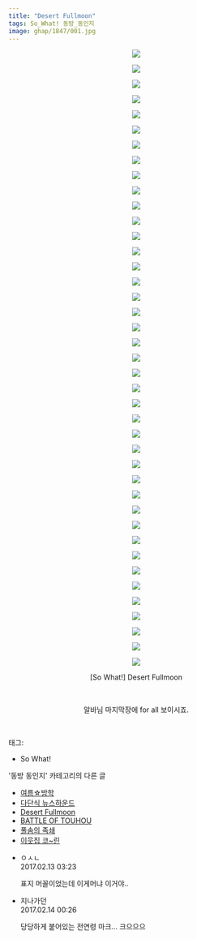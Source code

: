 ```yaml
---
title: "Desert Fullmoon"
tags: So_What! 동방_동인지
image: ghap/1847/001.jpg
---
```

<div class="article">
<p style="text-align: center; clear: none; float: none;"><img src="{{ site.nasurl }}/ghap/1847/001.jpg"/></p>
<p style="text-align: center; clear: none; float: none;"><img src="{{ site.nasurl }}/ghap/1847/002.jpg"/></p>
<p style="text-align: center; clear: none; float: none;"><img src="{{ site.nasurl }}/ghap/1847/003.jpg"/></p>
<p style="text-align: center; clear: none; float: none;"><img src="{{ site.nasurl }}/ghap/1847/004.jpg"/></p>
<p style="text-align: center; clear: none; float: none;"><img src="{{ site.nasurl }}/ghap/1847/005.jpg"/></p>
<p style="text-align: center; clear: none; float: none;"><img src="{{ site.nasurl }}/ghap/1847/006.jpg"/></p>
<p style="text-align: center; clear: none; float: none;"><img src="{{ site.nasurl }}/ghap/1847/007.jpg"/></p>
<p style="text-align: center; clear: none; float: none;"><img src="{{ site.nasurl }}/ghap/1847/008.jpg"/></p>
<p style="text-align: center; clear: none; float: none;"><img src="{{ site.nasurl }}/ghap/1847/009.jpg"/></p>
<p style="text-align: center; clear: none; float: none;"><img src="{{ site.nasurl }}/ghap/1847/010.jpg"/></p>
<p style="text-align: center; clear: none; float: none;"><img src="{{ site.nasurl }}/ghap/1847/011.jpg"/></p>
<p style="text-align: center; clear: none; float: none;"><img src="{{ site.nasurl }}/ghap/1847/012.jpg"/></p>
<p style="text-align: center; clear: none; float: none;"><img src="{{ site.nasurl }}/ghap/1847/013.jpg"/></p>
<p style="text-align: center; clear: none; float: none;"><img src="{{ site.nasurl }}/ghap/1847/014.jpg"/></p>
<p style="text-align: center; clear: none; float: none;"><img src="{{ site.nasurl }}/ghap/1847/015.jpg"/></p>
<p style="text-align: center; clear: none; float: none;"><img src="{{ site.nasurl }}/ghap/1847/016.jpg"/></p>
<p style="text-align: center; clear: none; float: none;"><img src="{{ site.nasurl }}/ghap/1847/017.jpg"/></p>
<p style="text-align: center; clear: none; float: none;"><img src="{{ site.nasurl }}/ghap/1847/018.jpg"/></p>
<p style="text-align: center; clear: none; float: none;"><img src="{{ site.nasurl }}/ghap/1847/019.jpg"/></p>
<p style="text-align: center; clear: none; float: none;"><img src="{{ site.nasurl }}/ghap/1847/020.jpg"/></p>
<p style="text-align: center; clear: none; float: none;"><img src="{{ site.nasurl }}/ghap/1847/021.jpg"/></p>
<p style="text-align: center; clear: none; float: none;"><img src="{{ site.nasurl }}/ghap/1847/022.jpg"/></p>
<p style="text-align: center; clear: none; float: none;"><img src="{{ site.nasurl }}/ghap/1847/023.jpg"/></p>
<p style="text-align: center; clear: none; float: none;"><img src="{{ site.nasurl }}/ghap/1847/024.jpg"/></p>
<p style="text-align: center; clear: none; float: none;"><img src="{{ site.nasurl }}/ghap/1847/025.jpg"/></p>
<p style="text-align: center; clear: none; float: none;"><img src="{{ site.nasurl }}/ghap/1847/026.jpg"/></p>
<p style="text-align: center; clear: none; float: none;"><img src="{{ site.nasurl }}/ghap/1847/027.jpg"/></p>
<p style="text-align: center; clear: none; float: none;"><img src="{{ site.nasurl }}/ghap/1847/028.jpg"/></p>
<p style="text-align: center; clear: none; float: none;"><img src="{{ site.nasurl }}/ghap/1847/029.jpg"/></p>
<p style="text-align: center; clear: none; float: none;"><img src="{{ site.nasurl }}/ghap/1847/030.jpg"/></p>
<p style="text-align: center; clear: none; float: none;"><img src="{{ site.nasurl }}/ghap/1847/031.jpg"/></p>
<p style="text-align: center; clear: none; float: none;"><img src="{{ site.nasurl }}/ghap/1847/032.jpg"/></p>
<p style="text-align: center; clear: none; float: none;"><img src="{{ site.nasurl }}/ghap/1847/033.jpg"/></p>
<p style="text-align: center; clear: none; float: none;"><img src="{{ site.nasurl }}/ghap/1847/034.jpg"/></p>
<p style="text-align: center; clear: none; float: none;"><img src="{{ site.nasurl }}/ghap/1847/035.jpg"/></p>
<p style="text-align: center; clear: none; float: none;"><img src="{{ site.nasurl }}/ghap/1847/036.jpg"/></p>
<p style="text-align: center; clear: none; float: none;"><img src="{{ site.nasurl }}/ghap/1847/037.jpg"/></p>
<p style="text-align: center; clear: none; float: none;"><img src="{{ site.nasurl }}/ghap/1847/038.jpg"/></p>
<p style="text-align: center; clear: none; float: none;"><img src="{{ site.nasurl }}/ghap/1847/039.jpg"/></p>
<p style="text-align: center; clear: none; float: none;"><img src="{{ site.nasurl }}/ghap/1847/040.jpg"/></p>
<p style="text-align: center; clear: none; float: none;"><img src="{{ site.nasurl }}/ghap/1847/041.jpg"/></p>
<p style="text-align: center; clear: none; float: none;">[So What!] Desert Fullmoon</p>
<p style="text-align: center; clear: none; float: none;"><br/></p>
<p style="text-align: center; clear: none; float: none;">알바님 마지막장에 for all 보이시죠.</p>
<p><br/></p>
</div><div class="tagTrail">
<p>태그: </p>
<ul>
<li>So What!</li>
</ul>
</div><div class="another">
<p>'동방 동인지' 카테고리의 다른 글</p>
<ul>
<li><a href="/2016-08-26-ghap_1852">여름☆방학</a></li>
<li><a href="/2016-08-26-ghap_1851">다단식 뉴스하운드</a></li>
<li><a href="/2016-08-26-ghap_1847">Desert Fullmoon</a></li>
<li><a href="/2016-08-26-ghap_1846">BATTLE OF TOUHOU</a></li>
<li><a href="/2016-08-26-ghap_1845">풀솜의 족쇄</a></li>
<li><a href="/2016-08-26-ghap_1844">이웃집 코~린</a></li>
</ul>
</div><div class="cb_module cb_fluid">
<div class="cb_wrt cb_profile">
<div class="comment">
<ul>
<li class="cb_thumb_off" id="comment14913812">
<div class="cb_comment_area">
<div class="cb_info_area">
<div class="cb_section">
<span class="cb_nick_name">ㅇㅅㄴ</span>
</div>
<div class="cb_section">
<span class="cb_date">2017.02.13 03:23 </span>
</div>
</div>
<div class="cb_dsc_comment">
<p class="cb_dsc">
											표지 머꼴이었는데 이게머냐 이거야..
										</p>
</div>
</div></li>
<li class="cb_thumb_off" id="comment14914674">
<div class="cb_comment_area">
<div class="cb_info_area">
<div class="cb_section">
<span class="cb_nick_name">지나가던</span>
</div>
<div class="cb_section">
<span class="cb_date">2017.02.14 00:26 </span>
</div>
</div>
<div class="cb_dsc_comment">
<p class="cb_dsc">
											당당하게 붙어있는 전연령 마크... 크으으으
										</p>
</div>
</div></li>
</ul>
</div>
</div><!-- commentList close -->
</div>